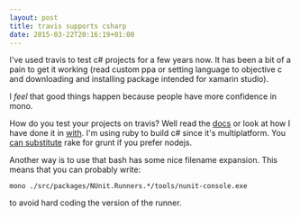 ```yaml
---
layout: post
title: travis supports csharp
date: 2015-03-22T20:16:19+01:00
---
```


I've used travis to test c# projects for a few years now. It has been a bit of a pain to get it working (read custom ppa or setting language to objective c and downloading and installing package intended for xamarin studio).

I _feel_ that good things happen because people have more confidence in mono. 

How do you test your projects on travis? Well read the [docs](http://docs.travis-ci.com/user/languages/csharp/) or look at how I have done it in [with](https://github.com/wallymathieu/with/blob/master/.travis.yml). I'm using ruby to build c# since it's multiplatform. You [can substitute](https://github.com/csainty/Veil/blob/master/Build/gruntfile.js) rake for grunt if you prefer nodejs.

Another way is to use that bash has some nice filename expansion. This means that you can probably write: 

    mono ./src/packages/NUnit.Runners.*/tools/nunit-console.exe

to avoid hard coding the version of the runner.
